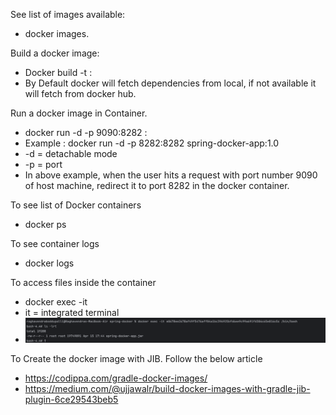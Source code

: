 See list of images available:
* docker images.

Build a docker image:
* Docker build -t <image-name>:<version number>
* By Default docker will fetch dependencies from local, if not available it will fetch from docker hub.

Run a docker image in Container.
* docker run -d -p 9090:8282 <image-name>:<version number>
* Example : docker run -d -p 8282:8282 spring-docker-app:1.0
* -d = detachable mode
* -p =  port
* In above example, when the user hits a request with port number 9090 of host machine, redirect it to port 8282 in the docker container.

To see list of Docker containers
* docker ps

To see container logs
* docker logs <container id>

To access files inside the container
* docker exec -it <container id> <path to access>
* it = integrated terminal
* ![img_1.png](img_1.png)

To Create the docker image with JIB. Follow the below article
* https://codippa.com/gradle-docker-images/
* https://medium.com/@ujjawalr/build-docker-images-with-gradle-jib-plugin-6ce29543beb5